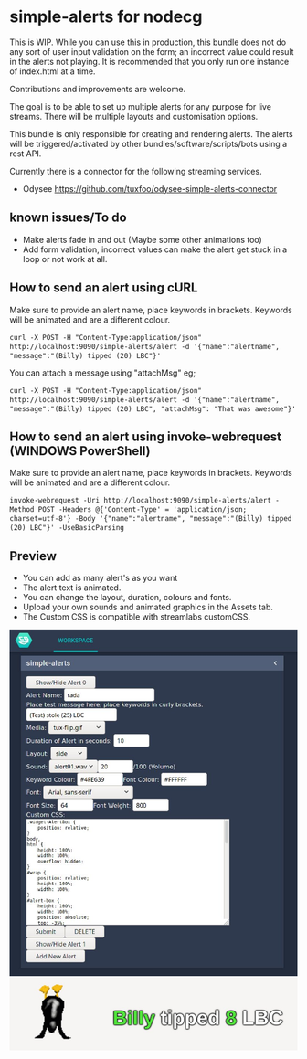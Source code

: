 # simple-alerts for nodecg

This is WIP. While you can use this in production, this bundle does not do any sort of user input validation on the form; an incorrect value could result in the alerts not playing. It is recommended that you only run one instance of index.html at a time.

Contributions and improvements are welcome.

The goal is to be able to set up multiple alerts for any purpose for live streams.
There will be multiple layouts and customisation options.

This bundle is only responsible for creating and rendering alerts. The alerts will be triggered/activated by other bundles/software/scripts/bots using a rest API.

Currently there is a connector for the following streaming services.
* Odysee https://github.com/tuxfoo/odysee-simple-alerts-connector

## known issues/To do

* Make alerts fade in and out (Maybe some other animations too)
* Add form validation, incorrect values can make the alert get stuck in a loop or not work at all.

## How to send an alert using cURL

Make sure to provide an alert name, place keywords in brackets. Keywords will be animated and are a different colour.
```
curl -X POST -H "Content-Type:application/json" http://localhost:9090/simple-alerts/alert -d '{"name":"alertname", "message":"(Billy) tipped (20) LBC"}'
```
You can attach a message using "attachMsg"  eg;
```
curl -X POST -H "Content-Type:application/json" http://localhost:9090/simple-alerts/alert -d '{"name":"alertname", "message":"(Billy) tipped (20) LBC", "attachMsg": "That was awesome"}'
```

## How to send an alert using invoke-webrequest (WINDOWS PowerShell)
Make sure to provide an alert name, place keywords in brackets. Keywords will be animated and are a different colour.
```
invoke-webrequest -Uri http://localhost:9090/simple-alerts/alert -Method POST -Headers @{'Content-Type' = 'application/json; charset=utf-8'} -Body '{"name":"alertname", "message":"(Billy) tipped (20) LBC"}' -UseBasicParsing
```

## Preview

* You can add as many alert's as you want
* The alert text is animated.
* You can change the layout, duration, colours and fonts.
* Upload your own sounds and animated graphics in the Assets tab.
* The Custom CSS is compatible with streamlabs customCSS.

![preview 1](https://github.com/tuxfoo/simple-alerts/blob/main/preview.jpg?raw=true)
![preview 2](https://github.com/tuxfoo/simple-alerts/blob/main/preview2.jpg?raw=true)
